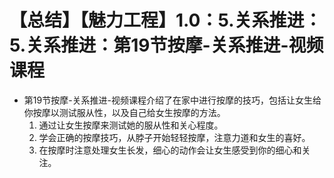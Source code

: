 # 【总结】【魅力工程】1.0：5.关系推进：5.关系推进：第19节按摩-关系推进-视频课程

-   第19节按摩-关系推进-视频课程介绍了在家中进行按摩的技巧，包括让女生给你按摩以测试服从性，以及自己给女生按摩的方法。
    1.  通过让女生按摩来测试她的服从性和关心程度。
    2.  学会正确的按摩技巧，从脖子开始轻轻按摩，注意力道和女生的喜好。
    3.  在按摩时注意处理女生长发，细心的动作会让女生感受到你的细心和关注。